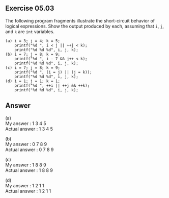## Exercise 05.03
The following program fragments illustrate the short-circuit behavior of logical expressions. Show the output produced by each, assuming that ```i```, ```j```, and ```k``` are ```int``` variables.
```
(a) i = 3; j = 4; k = 5;
    printf("%d ", i < j || ++j < k);
    printf("%d %d %d", i, j, k);
(b) i = 7; j = 8; k = 9;
    printf("%d ", i - 7 && j++ < k);
    printf("%d %d %d", i, j, k);
(c) i = 7; j = 8; k = 9;
    printf("%d ", (i = j) || (j = k));
    printf("%d %d %d", i, j, k);
(d) i = 1; j = 1; k = 1;
    printf("%d ", ++i || ++j && ++k);
    printf("%d %d %d", i, j, k);
```

## Answer
(a)   
My answer : 1 3 4 5   
Actual answer : 1 3 4 5   

(b)   
My answer : 0 7 8 9   
Actual answer : 0 7 8 9   

(c)   
My answer : 1 8 8 9   
Actual answer : 1 8 8 9   

(d)   
My answer : 1 2 1 1   
Actual answer : 1 2 1 1   
